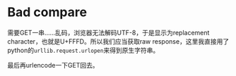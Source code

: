 # Bad compare

需要GET一串……乱码，浏览器无法解码UTF-8，于是显示为replacement character，也就是U+FFFD。所以我们应当获取raw response，这里我直接用了python的`urllib.request.urlopen`来得到原生字符串。

最后再urlencode一下GET回去。
